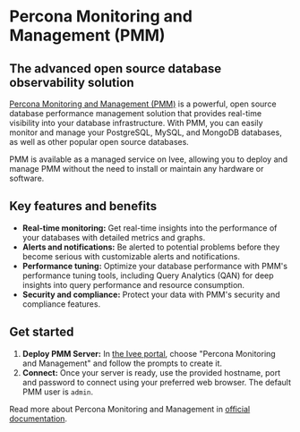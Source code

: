 # Percona Monitoring and Management (PMM)

## The advanced open source database observability solution

[Percona Monitoring and Management (PMM)](https://www.percona.com/software/database-tools/percona-monitoring-and-management) is a powerful, open source database 
performance management solution that provides real-time visibility into your database infrastructure. 
With PMM, you can easily monitor and manage your PostgreSQL, MySQL, and MongoDB databases, 
as well as other popular open source databases.

PMM is available as a managed service on Ivee, allowing you to deploy and manage PMM 
without the need to install or maintain any hardware or software.

## Key features and benefits

* **Real-time monitoring:** Get real-time insights into the performance of your databases with detailed metrics and graphs.
* **Alerts and notifications:** Be alerted to potential problems before they become serious with customizable alerts and notifications.
* **Performance tuning:** Optimize your database performance with PMM's performance tuning tools, including Query Analytics (QAN) for deep insights into query performance and resource consumption.
* **Security and compliance:** Protect your data with PMM's security and compliance features.

## Get started

1. **Deploy PMM Server:** In [the Ivee portal](https://app.ivee.cloud/), choose "Percona Monitoring and Management" and follow the prompts to create it.
2. **Connect:** Once your server is ready, use the provided hostname, port and password to connect using your preferred web browser. The default PMM user is `admin`.

Read more about Percona Monitoring and Management in [official documentation](https://docs.percona.com/percona-monitoring-and-management/2/index.html).
